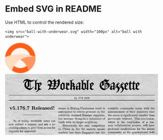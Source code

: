# Embed SVG in README

Use HTML to control the rendered size:
```
<img src="ball-with-underwear.svg" width="100px" alt="ball with underwear">
```

 <img src="ball-with-underwear.svg" width="100px" alt="ball with underwear">


 <img src="./gazzette.png" alt="The Workable Gazzette">
